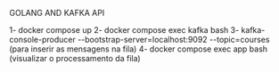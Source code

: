 GOLANG AND KAFKA API

1- docker compose up
2- docker compose exec kafka bash
3- kafka-console-producer --bootstrap-server=localhost:9092 --topic=courses (para inserir as mensagens na fila)
4- docker compose exec app bash (visualizar o processamento da fila)
